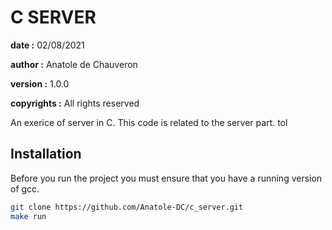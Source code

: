 # C SERVER

**date :** 02/08/2021

**author :** Anatole de Chauveron

**version :** 1.0.0

**copyrights :** All rights reserved

An exerice of server in C. This code is related to the server part.
tol
## Installation

Before you run the project you must ensure that you have a running version of gcc.

```bash
git clone https://github.com/Anatole-DC/c_server.git
make run
```